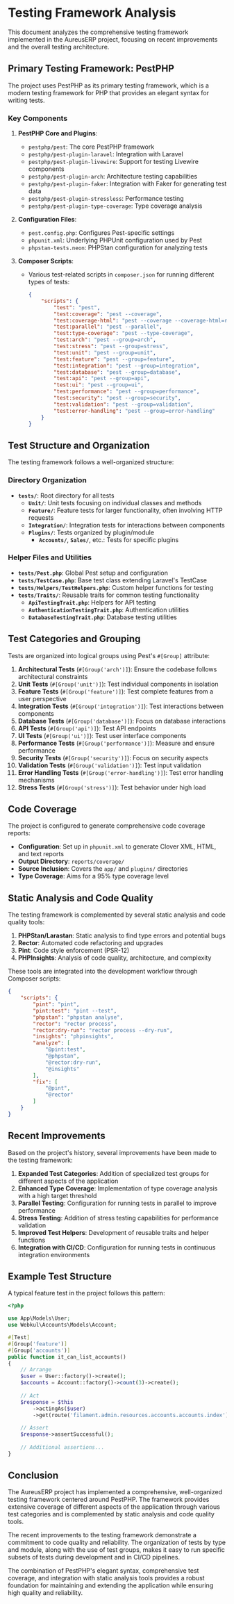 # Testing Framework Analysis

This document analyzes the comprehensive testing framework implemented in the AureusERP project, focusing on recent improvements and the overall testing architecture.

## Primary Testing Framework: PestPHP

The project uses PestPHP as its primary testing framework, which is a modern testing framework for PHP that provides an elegant syntax for writing tests.

### Key Components

1. **PestPHP Core and Plugins**:
   - `pestphp/pest`: The core PestPHP framework
   - `pestphp/pest-plugin-laravel`: Integration with Laravel
   - `pestphp/pest-plugin-livewire`: Support for testing Livewire components
   - `pestphp/pest-plugin-arch`: Architecture testing capabilities
   - `pestphp/pest-plugin-faker`: Integration with Faker for generating test data
   - `pestphp/pest-plugin-stressless`: Performance testing
   - `pestphp/pest-plugin-type-coverage`: Type coverage analysis

2. **Configuration Files**:
   - `pest.config.php`: Configures Pest-specific settings
   - `phpunit.xml`: Underlying PHPUnit configuration used by Pest
   - `phpstan-tests.neon`: PHPStan configuration for analyzing tests

3. **Composer Scripts**:
   - Various test-related scripts in `composer.json` for running different types of tests:
     ```json
     {
         "scripts": {
             "test": "pest",
             "test:coverage": "pest --coverage",
             "test:coverage-html": "pest --coverage --coverage-html=reports/coverage",
             "test:parallel": "pest --parallel",
             "test:type-coverage": "pest --type-coverage",
             "test:arch": "pest --group=arch",
             "test:stress": "pest --group=stress",
             "test:unit": "pest --group=unit",
             "test:feature": "pest --group=feature",
             "test:integration": "pest --group=integration",
             "test:database": "pest --group=database",
             "test:api": "pest --group=api",
             "test:ui": "pest --group=ui",
             "test:performance": "pest --group=performance",
             "test:security": "pest --group=security",
             "test:validation": "pest --group=validation",
             "test:error-handling": "pest --group=error-handling"
         }
     }
     ```

## Test Structure and Organization

The testing framework follows a well-organized structure:

### Directory Organization

- **`tests/`**: Root directory for all tests
  - **`Unit/`**: Unit tests focusing on individual classes and methods
  - **`Feature/`**: Feature tests for larger functionality, often involving HTTP requests
  - **`Integration/`**: Integration tests for interactions between components
  - **`Plugins/`**: Tests organized by plugin/module
    - **`Accounts/`**, **`Sales/`**, etc.: Tests for specific plugins

### Helper Files and Utilities

- **`tests/Pest.php`**: Global Pest setup and configuration
- **`tests/TestCase.php`**: Base test class extending Laravel's TestCase
- **`tests/Helpers/TestHelpers.php`**: Custom helper functions for testing
- **`tests/Traits/`**: Reusable traits for common testing functionality
  - **`ApiTestingTrait.php`**: Helpers for API testing
  - **`AuthenticationTestingTrait.php`**: Authentication utilities
  - **`DatabaseTestingTrait.php`**: Database testing utilities

## Test Categories and Grouping

Tests are organized into logical groups using Pest's `#[Group]` attribute:

1. **Architectural Tests** (`#[Group('arch')]`): Ensure the codebase follows architectural constraints
2. **Unit Tests** (`#[Group('unit')]`): Test individual components in isolation
3. **Feature Tests** (`#[Group('feature')]`): Test complete features from a user perspective
4. **Integration Tests** (`#[Group('integration')]`): Test interactions between components
5. **Database Tests** (`#[Group('database')]`): Focus on database interactions
6. **API Tests** (`#[Group('api')]`): Test API endpoints
7. **UI Tests** (`#[Group('ui')]`): Test user interface components
8. **Performance Tests** (`#[Group('performance')]`): Measure and ensure performance
9. **Security Tests** (`#[Group('security')]`): Focus on security aspects
10. **Validation Tests** (`#[Group('validation')]`): Test input validation
11. **Error Handling Tests** (`#[Group('error-handling')]`): Test error handling mechanisms
12. **Stress Tests** (`#[Group('stress')]`): Test behavior under high load

## Code Coverage

The project is configured to generate comprehensive code coverage reports:

- **Configuration**: Set up in `phpunit.xml` to generate Clover XML, HTML, and text reports
- **Output Directory**: `reports/coverage/`
- **Source Inclusion**: Covers the `app/` and `plugins/` directories
- **Type Coverage**: Aims for a 95% type coverage level

## Static Analysis and Code Quality

The testing framework is complemented by several static analysis and code quality tools:

1. **PHPStan/Larastan**: Static analysis to find type errors and potential bugs
2. **Rector**: Automated code refactoring and upgrades
3. **Pint**: Code style enforcement (PSR-12)
4. **PHPInsights**: Analysis of code quality, architecture, and complexity

These tools are integrated into the development workflow through Composer scripts:

```json
{
    "scripts": {
        "pint": "pint",
        "pint:test": "pint --test",
        "phpstan": "phpstan analyse",
        "rector": "rector process",
        "rector:dry-run": "rector process --dry-run",
        "insights": "phpinsights",
        "analyze": [
            "@pint:test",
            "@phpstan",
            "@rector:dry-run",
            "@insights"
        ],
        "fix": [
            "@pint",
            "@rector"
        ]
    }
}
```

## Recent Improvements

Based on the project's history, several improvements have been made to the testing framework:

1. **Expanded Test Categories**: Addition of specialized test groups for different aspects of the application
2. **Enhanced Type Coverage**: Implementation of type coverage analysis with a high target threshold
3. **Parallel Testing**: Configuration for running tests in parallel to improve performance
4. **Stress Testing**: Addition of stress testing capabilities for performance validation
5. **Improved Test Helpers**: Development of reusable traits and helper functions
6. **Integration with CI/CD**: Configuration for running tests in continuous integration environments

## Example Test Structure

A typical feature test in the project follows this pattern:

```php
<?php

use App\Models\User;
use Webkul\Accounts\Models\Account;

#[Test]
#[Group('feature')]
#[Group('accounts')]
public function it_can_list_accounts()
{
    // Arrange
    $user = User::factory()->create();
    $accounts = Account::factory()->count(3)->create();
    
    // Act
    $response = $this
        ->actingAs($user)
        ->get(route('filament.admin.resources.accounts.accounts.index'));
    
    // Assert
    $response->assertSuccessful();
    
    // Additional assertions...
}
```

## Conclusion

The AureusERP project has implemented a comprehensive, well-organized testing framework centered around PestPHP. The framework provides extensive coverage of different aspects of the application through various test categories and is complemented by static analysis and code quality tools.

The recent improvements to the testing framework demonstrate a commitment to code quality and reliability. The organization of tests by type and module, along with the use of test groups, makes it easy to run specific subsets of tests during development and in CI/CD pipelines.

The combination of PestPHP's elegant syntax, comprehensive test coverage, and integration with static analysis tools provides a robust foundation for maintaining and extending the application while ensuring high quality and reliability.
